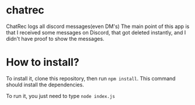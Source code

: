 # chatrec
ChatRec logs all discord messages(even DM's)
The main point of this app is that I received some messages on Discord, that got deleted instantly, and I didn't have proof to show the messages.

# How to install?

To install it, clone this repository, then run `npm install`.
This command should install the dependencies.

To run it, you just need to type `node index.js`
